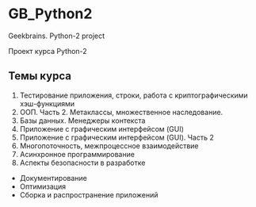 # GB_Python2
Geekbrains. Python-2 project

Проект курса Python-2

## Темы курса

1. Тестирование приложения, строки, работа с криптографическими хэш-функциями
2. ООП. Часть 2. Метаклассы, множественное наследование.
3. Базы данных. Менеджеры контекста
4. Приложение с графическим интерфейсом (GUI)
5. Приложение с графическим интерфейсом (GUI). Часть 2
6. Многопоточность, межпроцессное взаимодействие
7. Асинхронное программирование
8. Аспекты безопасности в разработке

* Документирование
* Оптимизация
* Сборка и распространение приложений
